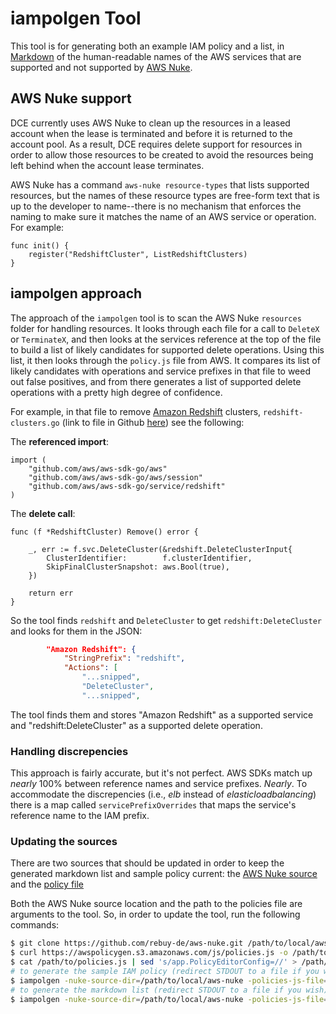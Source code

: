 # iampolgen Tool

This tool is for generating both an example IAM policy and a list, in
[Markdown](https://en.wikipedia.org/wiki/Markdown) of the human-readable names
of the AWS services that are supported and not supported by [AWS
Nuke](https://github.com/rebuy-de/aws-nuke).

## AWS Nuke support

DCE currently uses AWS Nuke to clean up the resources in a leased account when
the lease is terminated and before it is returned to the account pool. As a
result, DCE requires delete support for resources in order to allow those
resources to be created to avoid the resources being left behind when the
account lease terminates.

AWS Nuke has a command `aws-nuke resource-types` that lists supported resources,
but the names of these resource types are free-form text that is up to the
developer to name--there is no mechanism that enforces the naming to make sure
it matches the name of an AWS service or operation.  For example:

```golang
func init() {
	register("RedshiftCluster", ListRedshiftClusters)
}
```

## iampolgen approach

The approach of the `iampolgen` tool is to scan the AWS Nuke `resources` folder
for handling resources. It looks through each file for a call to `DeleteX` or
`TerminateX`, and then looks at the services reference at the top of the file to
build a list of likely candidates for supported delete operations. Using this
list, it then looks through the `policy.js` file from AWS. It compares its list
of likely candidates with operations and service prefixes in that file to weed
out false positives, and from there generates a list of supported delete
operations with a pretty high degree of confidence.

For example, in that file to remove [Amazon
Redshift](https://aws.amazon.com/redshift/) clusters, `redshift-clusters.go`
(link to file in Github
[here](https://github.com/rebuy-de/aws-nuke/blob/master/resources/redshift-clusters.go))
see the following:

The **referenced import**:

```golang
import (
	"github.com/aws/aws-sdk-go/aws"
	"github.com/aws/aws-sdk-go/aws/session"
	"github.com/aws/aws-sdk-go/service/redshift"
)
```

The **delete call**:

```golang
func (f *RedshiftCluster) Remove() error {

	_, err := f.svc.DeleteCluster(&redshift.DeleteClusterInput{
		ClusterIdentifier:        f.clusterIdentifier,
		SkipFinalClusterSnapshot: aws.Bool(true),
	})

	return err
}
```

So the tool finds `redshift` and `DeleteCluster` to get `redshift:DeleteCluster`
and looks for them in the JSON:

```json
        "Amazon Redshift": {
            "StringPrefix": "redshift",
            "Actions": [
                "...snipped",
                "DeleteCluster",
                "...snipped",
```

The tool finds them and stores "Amazon Redshift" as a supported service and
"redshift:DeleteCluster" as a supported delete operation.

### Handling discrepencies

This approach is fairly accurate, but it's not perfect. AWS SDKs match up
*nearly* 100% between reference names and service prefixes. *Nearly*. To
accommodate the discrepencies (i.e., *elb* instead of *elasticloadbalancing*)
there is a map called `servicePrefixOverrides` that maps the service's reference
name to the IAM prefix.

### Updating the sources

There are two sources that should be updated in order to keep the generated 
markdown list and sample policy current: the [AWS Nuke source](https://github.com/rebuy-de/aws-nuke)
and the [policy file](https://awspolicygen.s3.amazonaws.com/js/policies.js)

Both the AWS Nuke source location and the path to the policies file are arguments
to the tool. So, in order to update the tool, run the following commands:

```bash
$ git clone https://github.com/rebuy-de/aws-nuke.git /path/to/local/aws-nuke
$ curl https://awspolicygen.s3.amazonaws.com/js/policies.js -o /path/to/policies.js
$ cat /path/to/policies.js | sed 's/app.PolicyEditorConfig=//' > /path/to/policy.json
# to generate the sample IAM policy (redirect STDOUT to a file if you wish)
$ iampolgen -nuke-source-dir=/path/to/local/aws-nuke -policies-js-file=/path/to/policy.json
# to generate the markdown list (redirect STDOUT to a file if you wish)
$ iampolgen -nuke-source-dir=/path/to/local/aws-nuke -policies-js-file=/path/to/policy.json -generate-markdown
```
